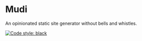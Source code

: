 # Mudi

An opinionated static site generator without bells and whistles.

[![Code style: black](https://img.shields.io/badge/code%20style-black-000000.svg)](https://github.com/psf/black)
